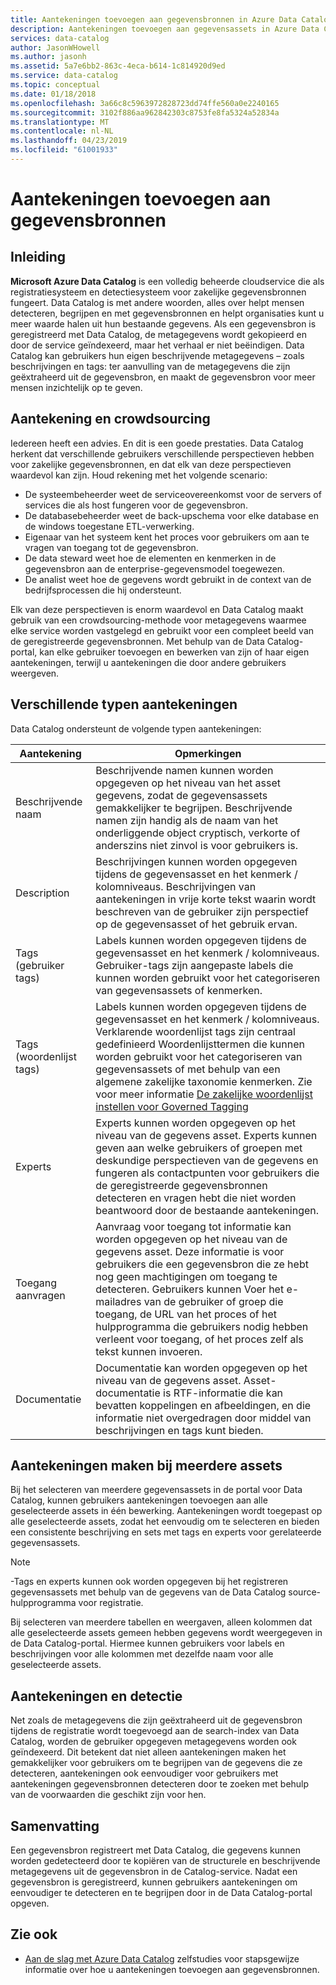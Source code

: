 ```yaml
---
title: Aantekeningen toevoegen aan gegevensbronnen in Azure Data Catalog
description: Aantekeningen toevoegen aan gegevensassets in Azure Data Catalog, met inbegrip van beschrijvende namen, tags, beschrijvingen en experts markeren artikel met instructies.
services: data-catalog
author: JasonWHowell
ms.author: jasonh
ms.assetid: 5a7e6bb2-863c-4eca-b614-1c814920d9ed
ms.service: data-catalog
ms.topic: conceptual
ms.date: 01/18/2018
ms.openlocfilehash: 3a66c8c5963972828723dd74ffe560a0e2240165
ms.sourcegitcommit: 3102f886aa962842303c8753fe8fa5324a52834a
ms.translationtype: MT
ms.contentlocale: nl-NL
ms.lasthandoff: 04/23/2019
ms.locfileid: "61001933"
---
```

# <a name="how-to-annotate-data-sources"></a>Aantekeningen toevoegen aan gegevensbronnen
## <a name="introduction"></a>Inleiding
**Microsoft Azure Data Catalog** is een volledig beheerde cloudservice die als registratiesysteem en detectiesysteem voor zakelijke gegevensbronnen fungeert. Data Catalog is met andere woorden, alles over helpt mensen detecteren, begrijpen en met gegevensbronnen en helpt organisaties kunt u meer waarde halen uit hun bestaande gegevens. Als een gegevensbron is geregistreerd met Data Catalog, de metagegevens wordt gekopieerd en door de service geïndexeerd, maar het verhaal er niet beëindigen. Data Catalog kan gebruikers hun eigen beschrijvende metagegevens – zoals beschrijvingen en tags: ter aanvulling van de metagegevens die zijn geëxtraheerd uit de gegevensbron, en maakt de gegevensbron voor meer mensen inzichtelijk op te geven.

## <a name="annotation-and-crowdsourcing"></a>Aantekening en crowdsourcing
Iedereen heeft een advies. En dit is een goede prestaties.
Data Catalog herkent dat verschillende gebruikers verschillende perspectieven hebben voor zakelijke gegevensbronnen, en dat elk van deze perspectieven waardevol kan zijn. Houd rekening met het volgende scenario:

* De systeembeheerder weet de serviceovereenkomst voor de servers of services die als host fungeren voor de gegevensbron.
* De databasebeheerder weet de back-upschema voor elke database en de windows toegestane ETL-verwerking.
* Eigenaar van het systeem kent het proces voor gebruikers om aan te vragen van toegang tot de gegevensbron.
* De data steward weet hoe de elementen en kenmerken in de gegevensbron aan de enterprise-gegevensmodel toegewezen.
* De analist weet hoe de gegevens wordt gebruikt in de context van de bedrijfsprocessen die hij ondersteunt.

Elk van deze perspectieven is enorm waardevol en Data Catalog maakt gebruik van een crowdsourcing-methode voor metagegevens waarmee elke service worden vastgelegd en gebruikt voor een compleet beeld van de geregistreerde gegevensbronnen. Met behulp van de Data Catalog-portal, kan elke gebruiker toevoegen en bewerken van zijn of haar eigen aantekeningen, terwijl u aantekeningen die door andere gebruikers weergeven.

## <a name="different-types-of-annotations"></a>Verschillende typen aantekeningen
Data Catalog ondersteunt de volgende typen aantekeningen:

| Aantekening | Opmerkingen |
| --- | --- |
| Beschrijvende naam |Beschrijvende namen kunnen worden opgegeven op het niveau van het asset gegevens, zodat de gegevensassets gemakkelijker te begrijpen. Beschrijvende namen zijn handig als de naam van het onderliggende object cryptisch, verkorte of anderszins niet zinvol is voor gebruikers is. |
| Description |Beschrijvingen kunnen worden opgegeven tijdens de gegevensasset en het kenmerk / kolomniveaus. Beschrijvingen van aantekeningen in vrije korte tekst waarin wordt beschreven van de gebruiker zijn perspectief op de gegevensasset of het gebruik ervan. |
| Tags (gebruiker tags) |Labels kunnen worden opgegeven tijdens de gegevensasset en het kenmerk / kolomniveaus. Gebruiker-tags zijn aangepaste labels die kunnen worden gebruikt voor het categoriseren van gegevensassets of kenmerken. |
| Tags (woordenlijst tags) |Labels kunnen worden opgegeven tijdens de gegevensasset en het kenmerk / kolomniveaus. Verklarende woordenlijst tags zijn centraal gedefinieerd Woordenlijsttermen die kunnen worden gebruikt voor het categoriseren van gegevensassets of met behulp van een algemene zakelijke taxonomie kenmerken. Zie voor meer informatie [De zakelijke woordenlijst instellen voor Governed Tagging](data-catalog-how-to-business-glossary.md) |
| Experts |Experts kunnen worden opgegeven op het niveau van de gegevens asset. Experts kunnen geven aan welke gebruikers of groepen met deskundige perspectieven van de gegevens en fungeren als contactpunten voor gebruikers die de geregistreerde gegevensbronnen detecteren en vragen hebt die niet worden beantwoord door de bestaande aantekeningen. |
| Toegang aanvragen |Aanvraag voor toegang tot informatie kan worden opgegeven op het niveau van de gegevens asset. Deze informatie is voor gebruikers die een gegevensbron die ze hebt nog geen machtigingen om toegang te detecteren. Gebruikers kunnen Voer het e-mailadres van de gebruiker of groep die toegang, de URL van het proces of het hulpprogramma die gebruikers nodig hebben verleent voor toegang, of het proces zelf als tekst kunnen invoeren. |
| Documentatie |Documentatie kan worden opgegeven op het niveau van de gegevens asset. Asset-documentatie is RTF-informatie die kan bevatten koppelingen en afbeeldingen, en die informatie niet overgedragen door middel van beschrijvingen en tags kunt bieden. |

## <a name="annotating-multiple-assets"></a>Aantekeningen maken bij meerdere assets
Bij het selecteren van meerdere gegevensassets in de portal voor Data Catalog, kunnen gebruikers aantekeningen toevoegen aan alle geselecteerde assets in één bewerking. Aantekeningen wordt toegepast op alle geselecteerde assets, zodat het eenvoudig om te selecteren en bieden een consistente beschrijving en sets met tags en experts voor gerelateerde gegevensassets.

> [!NOTE]
> -Tags en experts kunnen ook worden opgegeven bij het registreren gegevensassets met behulp van de gegevens van de Data Catalog source-hulpprogramma voor registratie.
>
>

Bij selecteren van meerdere tabellen en weergaven, alleen kolommen dat alle geselecteerde assets gemeen hebben gegevens wordt weergegeven in de Data Catalog-portal. Hiermee kunnen gebruikers voor labels en beschrijvingen voor alle kolommen met dezelfde naam voor alle geselecteerde assets.

## <a name="annotations-and-discovery"></a>Aantekeningen en detectie
Net zoals de metagegevens die zijn geëxtraheerd uit de gegevensbron tijdens de registratie wordt toegevoegd aan de search-index van Data Catalog, worden de gebruiker opgegeven metagegevens worden ook geïndexeerd. Dit betekent dat niet alleen aantekeningen maken het gemakkelijker voor gebruikers om te begrijpen van de gegevens die ze detecteren, aantekeningen ook eenvoudiger voor gebruikers met aantekeningen gegevensbronnen detecteren door te zoeken met behulp van de voorwaarden die geschikt zijn voor hen.

## <a name="summary"></a>Samenvatting
Een gegevensbron registreert met Data Catalog, die gegevens kunnen worden gedetecteerd door te kopiëren van de structurele en beschrijvende metagegevens uit de gegevensbron in de Catalog-service. Nadat een gegevensbron is geregistreerd, kunnen gebruikers aantekeningen om eenvoudiger te detecteren en te begrijpen door in de Data Catalog-portal opgeven.

## <a name="see-also"></a>Zie ook
* [Aan de slag met Azure Data Catalog](data-catalog-get-started.md) zelfstudies voor stapsgewijze informatie over hoe u aantekeningen toevoegen aan gegevensbronnen.
